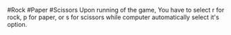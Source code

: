 #Rock #Paper #Scissors
Upon running of the game, You have to select r for rock, p for paper, or s for scissors while computer automatically select it's option.